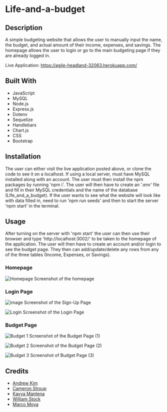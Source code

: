 # Life-and-a-budget

## Description
A simple budgeting website that allows the user to manually input the name, the budget, and actual amount of their income, expenses, and savings. The homepage allows the user to login or go to the main budgeting page if they are already logged in.

Live Application: https://agile-headland-32063.herokuapp.com/

## Built With
* JavaScript
* MySQL
* Node.js
* Express.js
* Dotenv
* Sequelize
* Handlebars
* Chart.js
* CSS
* Bootstrap

## Installation
The user can either visit the live application posted above, or clone the code to see it on a localhost. If using a local server, must have MySQL installed along with an account. The user must then install the npm packages by running 'npm i'. The user will then have to create an '.env' file and fill in their MySQL credentials and the name of the database (LIfe_and_a_budget). If the user wants to see what the website will look like with data filled in, need to run 'npm run seeds' and then to start the server 'npm start' in the terminal.

## Usage
After turning on the server with 'npm start' the user can then use their browser and type 'http://localhost:3002/' to be taken to the homepage of the application. The user will then have to create an account and/or login to see the budget page. They then can add/update/delete any rows from any of the three tables (Income, Expenses, or Savings).


### Homepage
![Homepage](./assets/images/home-page.png?raw=true "Homepage Screenshot")
Screenshot of the homepage

### Login Page
![image](https://user-images.githubusercontent.com/90347622/170349137-b701b4e2-14c7-4f35-86c0-8f3d1fd045e9.png)
Screenshot of the Sign-Up Page

![Login](./assets/images/login.png?raw=true "Login Screenshot")
Screenshot of the Login Page

### Budget Page
![Budget 1](./assets/images/budget-page-1.png?raw=true "Screenshot of budget page")
Screenshot of the Budget Page (1)

![Budget 2](./assets/images/budget-page-2.png?raw=true "Screenshot of budget page")
Screenshot of the Budget Page (2)

![Budget 3](./assets/images/budget-page-3.png?raw=true "Screenshot of budget page")
Screenshot of Budget Page (3)

## Credits
* [Andrew Kim](https://github.com/andrewyk99)
* [Cameron Stroup](https://github.com/cameronstroup)
* [Kavya Mantena](https://github.com/KavyaMantena)
* [William Stock](https://github.com/Wist118)
* [Marco Moya](https://github.com/MarcoMoya1)
